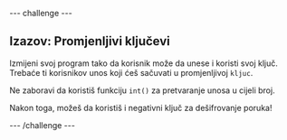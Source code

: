 --- challenge ---

## Izazov: Promjenljivi ključevi

Izmijeni svoj program tako da korisnik može da unese i koristi svoj ključ. Trebaće ti korisnikov unos koji ćeš sačuvati u promjenljivoj `kljuc`.

Ne zaboravi da koristiš funkciju `int()` za pretvaranje unosa u cijeli broj.

Nakon toga, možeš da koristiš i negativni ključ za dešifrovanje poruka!

--- /challenge ---